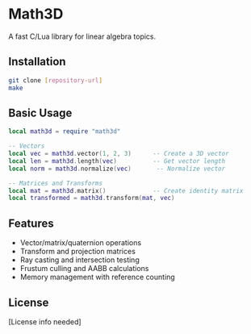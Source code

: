 # Math3D

A fast C/Lua library for linear algebra topics.
## Installation

```bash
git clone [repository-url]
make
```

## Basic Usage

```lua
local math3d = require "math3d"

-- Vectors
local vec = math3d.vector(1, 2, 3)      -- Create a 3D vector
local len = math3d.length(vec)          -- Get vector length
local norm = math3d.normalize(vec)       -- Normalize vector

-- Matrices and Transforms
local mat = math3d.matrix()             -- Create identity matrix
local transformed = math3d.transform(mat, vec)

```

## Features
- Vector/matrix/quaternion operations
- Transform and projection matrices
- Ray casting and intersection testing
- Frustum culling and AABB calculations
- Memory management with reference counting

## License
[License info needed]
